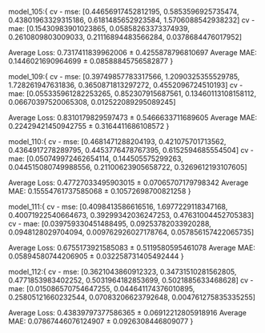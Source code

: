 model_105:{
cv - mse: [0.44656917452812195, 0.5853596925735474, 0.43801963329315186, 0.6181485652923584, 1.5706088542938232]
cv - mae: [0.15430983901023865, 0.05858263373374939, 0.2610809803009033, 0.21116894483566284, 0.0378684476017952]

Average Loss: 0.7317411839962006 ± 0.4255878796810697
Average MAE: 0.1446021690964699 ± 0.08588845756582877
}

model_109:{
cv - mse: [0.39749857783317566, 1.2090325355529785, 1.728261947631836, 0.3650871813297272, 0.4552096724510193]
cv - mae: [0.055335961282253265, 0.852307915687561, 0.13460113108158112, 0.06670397520065308, 0.012522089295089245]

Average Loss: 0.8310179829597473 ± 0.5466633711689605
Average MAE: 0.22429421450942755 ± 0.3164411686108572
}

model_110:{
cv - mse: [0.4681471288204193, 0.421075701713562, 0.4364917278289795, 0.4453776478767395, 0.6152594685554504]
cv - mae: [0.050749972462654114, 0.144505575299263, 0.044515080749988556, 0.21100623905658722, 0.3269612193107605]

Average Loss: 0.47727033495903015 ± 0.07065707179798342
Average MAE: 0.15554761737585068 ± 0.10572698700821258
}

model_111:{
cv - mse: [0.4098413586616516, 1.6977229118347168, 0.40071922540664673, 0.39299342036247253, 0.47631004452705383]
cv - mae: [0.039759330451488495, 0.09253782033920288, 0.0948128029704094, 0.009762926027178764, 0.057856157422065735]

Average Loss: 0.6755173921585083 ± 0.5119580595461078
Average MAE: 0.05894580744206905 ± 0.032258731405492444
}

model_112:{
cv - mse: [0.3621043860912323, 0.34731510281562805, 0.4771853983402252, 0.5031964182853699, 0.5021885633468628]
cv - mae: [0.015086570754647255, 0.044641174376010895, 0.25805121660232544, 0.07083206623792648, 0.004761275835335255]

Average Loss: 0.43839797377586365 ± 0.06912212805918916
Average MAE: 0.07867446076124907 ± 0.0926308446809077
}
